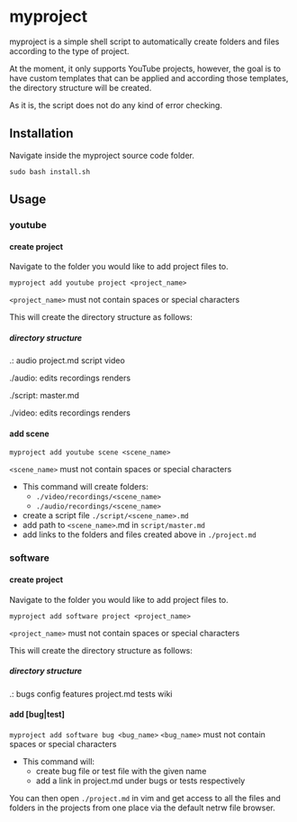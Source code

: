 # myproject 

myproject is a simple shell script to automatically create folders and files according to the type of project. 

At the moment, it only supports YouTube projects, however, the goal is to have custom templates that can be applied and according those templates, the directory structure will be created. 

As it is, the script does not do any kind of error checking. 

## Installation

Navigate inside the myproject source code folder. 

`sudo bash install.sh`

## Usage

### youtube

#### create project

Navigate to the folder you would like to add project files to.

`myproject add youtube project <project_name>`

`<project_name>` must not contain spaces or special characters

This will create the directory structure as follows: 

##### directory structure

.:
audio  project.md  script  video

./audio:
edits  recordings  renders

./script:
master.md

./video:
edits  recordings  renders

#### add scene


`myproject add youtube scene <scene_name>`

`<scene_name>` must not contain spaces or special characters

- This command will create folders:
	- `./video/recordings/<scene_name>`
	- `./audio/recordings/<scene_name>`
- create a script file `./script/<scene_name>.md`
- add path to `<scene_name>`.md in `script/master.md`
- add links to the folders and files created above in `./project.md`

### software 

#### create project

Navigate to the folder you would like to add project files to.


`myproject add software project <project_name>`

`<project_name>` must not contain spaces or special characters

This will create the directory structure as follows: 


##### directory structure

.:
bugs  config  features  project.md  tests  wiki

#### add [bug|test]


`myproject add software bug <bug_name>`
`<bug_name>` must not contain spaces or special characters

- This command will: 
	- create bug file or test file with the given name 
	- add a link in project.md under bugs or tests respectively

You can then open `./project.md` in vim and get access to all the files and folders in the projects from one place via the default  netrw file browser. 
